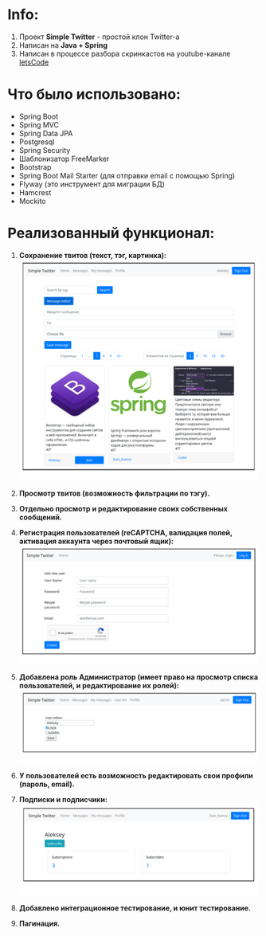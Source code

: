 # Info:
1. Проект **Simple Twitter** - простой клон Twitter-а
2. Написан на **Java + Spring**
3. Написан в процессе разбора скринкастов на youtube-канале [letsCode](https://www.youtube.com/channel/UC1g3kT0ZcSXt4_ZyJOshKJQ/featured)

# Что было использовано:
- Spring Boot
- Spring MVC
- Spring Data JPA
- Postgresql
- Spring Security
- Шаблонизатор FreeMarker
- Bootstrap
- Spring Boot Mail Starter (для отправки email с помощью Spring)
- Flyway (это инструмент для миграции БД)
- Hamcrest
- Mockito

# Реализованный функционал:
1. **Сохранение твитов (текст, тэг, картинка):**
![](https://github.com/aleksey-nsk/simple_twitter/blob/master/screenshots/1_save_tweets.png)

2. **Просмотр твитов (возможность фильтрации по тэгу).**
3. **Отдельно просмотр и редактирование своих собственных сообщений.**
4. **Регистрация пользователей (reCAPTCHA, валидация полей, активация аккаунта через почтовый ящик):**
![](https://github.com/aleksey-nsk/simple_twitter/blob/master/screenshots/4_registr_new_user.png)

5. **Добавлена роль Администратор (имеет право на просмотр списка пользователей, и редактирование их ролей):**
![](https://github.com/aleksey-nsk/simple_twitter/blob/master/screenshots/5_admin_role.png)

6. **У пользователей есть возможность редактировать свои профили (пароль, email).**
7. **Подписки и подписчики:**
![](https://github.com/aleksey-nsk/simple_twitter/blob/master/screenshots/7_subscribe.png)

8. **Добавлено интеграционное тестирование, и юнит тестирование.**
9. **Пагинация.**
